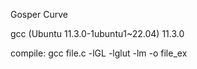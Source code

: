Gosper Curve

gcc (Ubuntu 11.3.0-1ubuntu1~22.04) 11.3.0

compile: gcc file.c -lGL -lglut -lm -o file_ex
